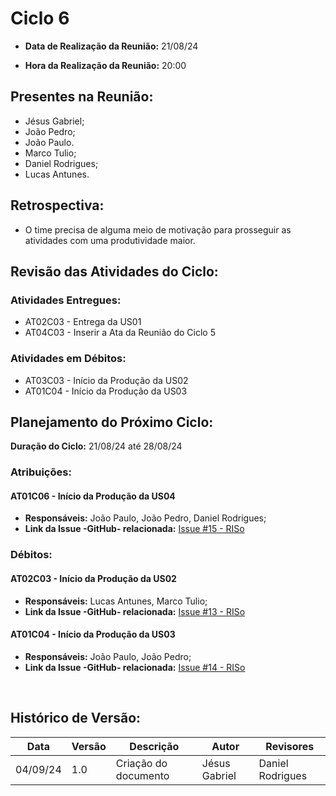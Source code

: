# Ciclo 6

- **Data de Realização da Reunião:**
21/08/24

- **Hora da Realização da Reunião:**
20:00

## Presentes na Reunião:
- Jésus Gabriel;
- João Pedro;
- João Paulo.
- Marco Tulio;
- Daniel Rodrigues;
- Lucas Antunes.

## Retrospectiva:
- O time precisa de alguma meio de motivação para prosseguir as atividades com uma produtividade maior.

## Revisão das Atividades do Ciclo:
### **Atividades Entregues:**
- AT02C03 - Entrega da US01
- AT04C03 - Inserir a Ata da Reunião do Ciclo 5

### **Atividades em Débitos:**
- AT03C03 - Início da Produção da US02
- AT01C04 - Início da Produção da US03

## Planejamento do Próximo Ciclo:
**Duração do Ciclo:** 21/08/24 até 28/08/24

### **Atribuições:**


#### AT01C06 - Início da Produção da US04
- **Responsáveis:** João Paulo, João Pedro, Daniel Rodrigues;
- **Link da Issue -GitHub- relacionada:** [Issue #15 - RISo](https://github.com/mdsreq-fga-unb/2024.1-RISO-/issues/15)

### **Débitos**:
#### AT02C03 - Início da Produção da US02
- **Responsáveis:** Lucas Antunes, Marco Tulio;
- **Link da Issue -GitHub- relacionada:** [Issue #13 - RISo](https://github.com/mdsreq-fga-unb/2024.1-RISO-/issues/13)

#### AT01C04 - Início da Produção da US03
- **Responsáveis:** João Paulo, João Pedro;
- **Link da Issue -GitHub- relacionada:** [Issue #14 - RISo](https://github.com/mdsreq-fga-unb/2024.1-RISO-/issues/14)
<br>

## Histórico de Versão:
Data | Versão | Descrição | Autor | Revisores 
---- | ------ | --------- | ----- | ---------
04/09/24 | 1.0 | Criação do documento | Jésus Gabriel | Daniel Rodrigues